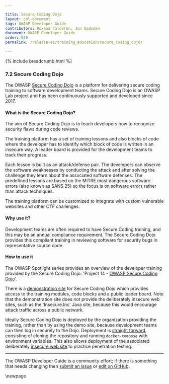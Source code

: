 ```yaml
---

title: Secure Coding Dojo
layout: col-document
tags: OWASP Developer Guide
contributors: Roxana Calderon, Jon Gadsden
document: OWASP Developer Guide
order: 920
permalink: /release-es/training_education/secure_coding_dojo/

---
```


{% include breadcrumb.html %}

### 7.2 Secure Coding Dojo

The OWASP [Secure Coding Dojo][codedojo-project] is a platform for delivering
secure coding training to software development teams.
Secure Coding Dojo is an OWASP Lab project and has been continuously supported and developed since 2017.

#### What is the Secure Coding Dojo?

The aim of Secure Coding Dojo is to teach developers how to recognize security flaws during code reviews.

The training platform has a set of training lessons and also blocks of code where the developer has to identify
which block of code is written in an insecure way.
A leader board is provided for the development teams to track their progress.

Each lesson is built as an attack/defense pair.
The developers can observe the software weaknesses by conducting the attack
and after solving the challenge they learn about the associated software defenses.
The predefined lessons are based on the MITRE most dangerous software errors (also known as SANS 25)
so the focus is on software errors rather than attack techniques.

The training platform can be customized to integrate with custom vulnerable websites and other CTF challenges.

#### Why use it?

Development teams are often required to have Secure Coding training, and this may be an annual compliance requirement.
The Secure Coding Dojo provides this compliant training in reviewing software
for security bugs in representative source code.

#### How to use it

The OWASP Spotlight series provides an overview of the developer training provided by the Secure Coding Dojo:
'Project 14 - [OWASP Secure Coding Dojo][spotlight14]'.

There is a [demonstration site][codedojo] for Secure Coding Dojo which provides access to the
training modules, code blocks and a public leader board.
Note that the demonstration site does not provide the deliberately insecure web sites, such as the 'Insecure.Inc' Java site,
because this would encourage attack traffic across a public network.

Ideally Secure Coding Dojo is deployed by the organization providing the training, rather than by using the demo site,
because development teams can then log in securely to the Dojo.
Deployment is [straight forward][codedojo-install],
consisting of cloning the repository and running `docker-compose` with environment variables.
This also allows deployment of the associated deliberately [insecure web site][codedojo-insecure]
to practice penetration testing.

----

The OWASP Developer Guide is a community effort; if there is something that needs changing
then [submit an issue][issue0902] or [edit on GitHub][edit0902].

[codedojo]: https://securecodingdojo.owasp.org/
[codedojo-insecure]: https://github.com/OWASP/SecureCodingDojo/wiki/Running-Insecure.Inc
[codedojo-install]: https://github.com/OWASP/SecureCodingDojo/wiki/Deploying-with-Docker
[codedojo-project]: https://owasp.org/www-project-secure-coding-dojo/
[edit0902]: https://github.com/OWASP/www-project-developer-guide/blob/main/draft/09-training-education/02-secure-coding-dojo.md
[issue0902]: https://github.com/OWASP/www-project-developer-guide/issues/new?labels=content&template=request.md&title=Update:%2009-training-education/02-secure-coding-dojo
[spotlight14]: https://youtu.be/7nVkDkL9cyE

\newpage
